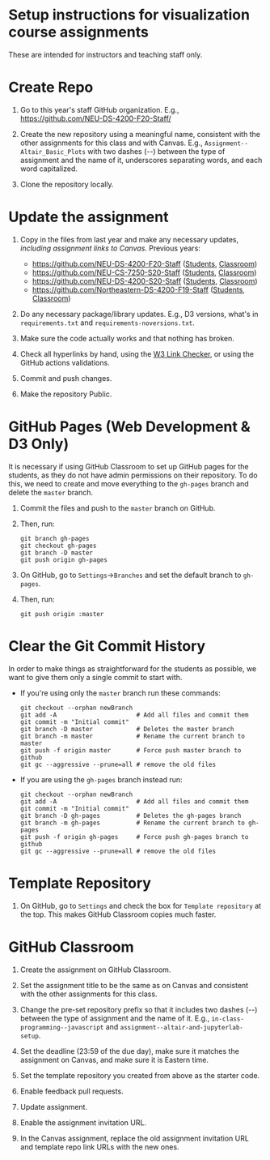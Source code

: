 # Setup instructions for visualization course assignments

These are intended for instructors and teaching staff only.

# Create Repo

1. Go to this year's staff GitHub organization. E.g., https://github.com/NEU-DS-4200-F20-Staff/

1. Create the new repository using a meaningful name, consistent with the other assignments for this class and with Canvas. E.g., `Assignment--Altair_Basic_Plots` with two dashes (--) between the type of assignment and the name of it, underscores separating words, and each word capitalized.

1. Clone the repository locally.

# Update the assignment

1. Copy in the files from last year and make any necessary updates, *including assignment links to Canvas.* Previous years:

    - https://github.com/NEU-DS-4200-F20-Staff ([Students](https://github.com/NEU-DS-4200-F20), [Classroom](https://classroom.github.com/classrooms/70919440-neu-ds-4200-f20))
    - https://github.com/NEU-CS-7250-S20-Staff ([Students](https://github.com/NEU-CS-7250-S20), [Classroom](https://classroom.github.com/classrooms/58606575-neu-cs-7250-s20))
    - https://github.com/NEU-DS-4200-S20-Staff ([Students](https://github.com/NEU-DS-4200-S20), [Classroom](https://classroom.github.com/classrooms/58606354-neu-ds-4200-s20))
    - https://github.com/Northeastern-DS-4200-F19-Staff ([Students](https://github.com/Northeastern-DS-4200-F19
    ), [Classroom](https://classroom.github.com/classrooms/55023881-northeastern-ds-4200-f19))

1. Do any necessary package/library updates. E.g., D3 versions, what's in `requirements.txt` and `requirements-noversions.txt`.

1. Make sure the code actually works and that nothing has broken.

1. Check all hyperlinks by hand, using the [W3 Link Checker](https://validator.w3.org/checklink), or using the GitHub actions validations.

1. Commit and push changes.

1. Make the repository Public.

# GitHub Pages (Web Development & D3 Only)

It is necessary if using GitHub Classroom to set up GitHub pages for the students, as they do not have admin permissions on their repository. To do this, we need to create and move everything to the `gh-pages` branch and delete the `master` branch.

1. Commit the files and push to the `master` branch on GitHub.

1. Then, run:

    ```
    git branch gh-pages
    git checkout gh-pages
    git branch -D master
    git push origin gh-pages
    ```

1. On GitHub, go to `Settings`->`Branches` and set the default branch to `gh-pages`.

1. Then, run:

    ```
    git push origin :master
    ```

# Clear the Git Commit History

In order to make things as straightforward for the students as possible, we want to give them only a single commit to start with.

* If you're using only the `master` branch run these commands:
    ```
    git checkout --orphan newBranch
    git add -A                      # Add all files and commit them
    git commit -m "Initial commit"
    git branch -D master            # Deletes the master branch
    git branch -m master            # Rename the current branch to master
    git push -f origin master       # Force push master branch to github
    git gc --aggressive --prune=all # remove the old files
    ```

* If you are using the `gh-pages` branch instead run:
    ```
    git checkout --orphan newBranch
    git add -A                      # Add all files and commit them
    git commit -m "Initial commit"
    git branch -D gh-pages          # Deletes the gh-pages branch
    git branch -m gh-pages          # Rename the current branch to gh-pages
    git push -f origin gh-pages     # Force push gh-pages branch to github
    git gc --aggressive --prune=all # remove the old files
    ```

# Template Repository

1. On GitHub, go to `Settings` and check the box for `Template repository` at the top. This makes GitHub Classroom copies much faster.

# GitHub Classroom

1. Create the assignment on GitHub Classroom.

1. Set the assignment title to be the same as on Canvas and consistent with the other assignments for this class.

1. Change the pre-set repository prefix so that it includes two dashes (--) between the type of assignment and the name of it. E.g., `in-class-programming--javascript` and `assignment--altair-and-jupyterlab-setup`.

1. Set the deadline (23:59 of the due day), make sure it matches the assignment on Canvas, and make sure it is Eastern time.

1. Set the template repository you created from above as the starter code.

1. Enable feedback pull requests.

1. Update assignment.

1. Enable the assignment invitation URL.

1. In the Canvas assignment, replace the old assignment invitation URL and template repo link URLs with the new ones.